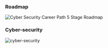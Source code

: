 ### Roadmap

![Cyber Security Career Path 5 Stage Roadmap](https://github.com/user-attachments/assets/3beede70-f2ef-4676-80fd-3aa4f209913d)


### Cyber-security 

![cyber-security](https://github.com/user-attachments/assets/a229c603-35f6-4fd4-82b1-a77519a32559)
